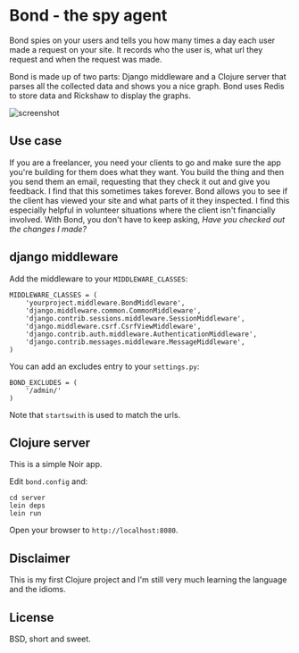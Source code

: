 Bond - the spy agent
====================

Bond spies on your users and tells you how many times a day each user made a
request on your site.  It records who the user is, what url they request and
when the request was made.

Bond is made up of two parts: Django middleware and a Clojure server that
parses all the collected data and shows you a nice graph. Bond uses Redis to
store data and Rickshaw to display the graphs.

![screenshot](https://img.skitch.com/20120531-1cjcr5w9meu62515nmmmwjgsah.jpg)

Use case
--------

If you are a freelancer, you need your clients to go and make sure the app
you're building for them does what they want.  You build the thing and then you
send them an email, requesting that they check it out and give you feedback.  I
find that this sometimes takes forever.  Bond allows you to see if the client
has viewed your site and what parts of it they inspected.  I find this
especially helpful in volunteer situations where the client isn't financially
involved.  With Bond, you don't have to keep asking, *Have you checked out the
changes I made?*

django middleware
-----------------

Add the middleware to your `MIDDLEWARE_CLASSES`:

    MIDDLEWARE_CLASSES = (
        'yourproject.middleware.BondMiddleware',
        'django.middleware.common.CommonMiddleware',
        'django.contrib.sessions.middleware.SessionMiddleware',
        'django.middleware.csrf.CsrfViewMiddleware',
        'django.contrib.auth.middleware.AuthenticationMiddleware',
        'django.contrib.messages.middleware.MessageMiddleware',
    )

You can add an excludes entry to your `settings.py`:

    BOND_EXCLUDES = (
        '/admin/'
    )

Note that `startswith` is used to match the urls.

Clojure server
--------------

This is a simple Noir app.

Edit `bond.config` and:

    cd server
    lein deps
    lein run

Open your browser to `http://localhost:8080`.

Disclaimer
----------

This is my first Clojure project and I'm still very much learning the language
and the idioms.

License
-------

BSD, short and sweet.
